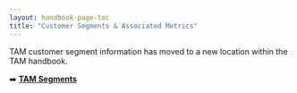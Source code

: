 ```yaml
---
layout: handbook-page-toc
title: "Customer Segments & Associated Metrics"
---
```


TAM customer segment information has moved to a new location within the TAM handbook.

➡️ [**TAM Segments**](../segment/)
